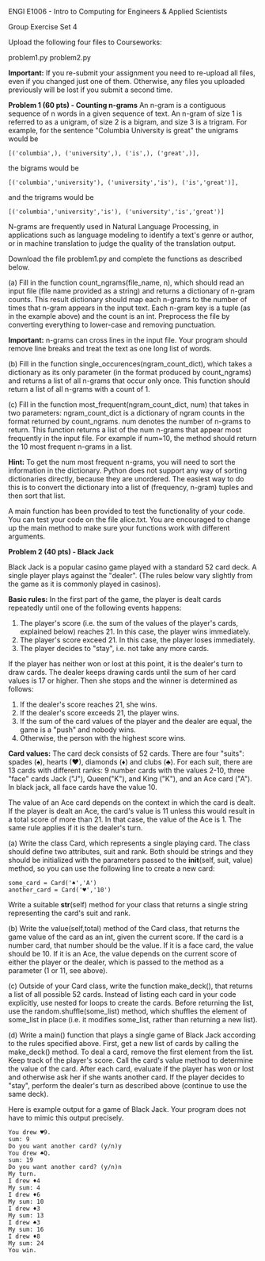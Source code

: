 ENGI E1006 - Intro to Computing for Engineers & Applied Scientists

Group Exercise Set 4

Upload the following four files to Courseworks:

problem1.py
problem2.py

**Important:** If you re-submit your assignment you need to re-upload all files, even if you changed just one of them. Otherwise, any files you uploaded previously will be lost if you submit a second time. 

**Problem 1 (60 pts) - Counting n-grams**
An n-gram is a contiguous sequence of n words in a given sequence of text. An n-gram of size 1 is referred to as a unigram, of size 2 is a bigram, and size 3 is a trigram. For example, for the sentence "Columbia University is great" the unigrams would be

    [('columbia',), ('university',), ('is',), ('great',)], 

the bigrams would be 

    [('columbia','university'), ('university','is'), ('is','great')], 

and the trigrams would be 

    [('columbia','university','is'), ('university','is','great')]

N-grams are frequently used in Natural Language Processing, in applications such as language modeling to identify a text's genre or author, or in machine translation to judge the quality of the translation output. 

Download the file problem1.py and complete the functions as described below. 

(a) Fill in the function count_ngrams(file_name, n), which should read an input file (file name provided as a string) and returns a dictionary of n-gram counts. This result dictionary should map each n-grams to the number of times that n-gram appears in the input text. Each n-gram key is a tuple (as in the example above) and the count is an int. Preprocess the file by converting everything to lower-case and removing punctuation. 

**Important:** n-grams can cross lines in the input file. Your program should remove line breaks and treat the text as one long list of words. 

(b) Fill in the function single_occurences(ngram_count_dict), which takes a dictionary as its only parameter (in the format produced by count_ngrams) and returns a list of all n-grams that occur only once.  This function should return a list of all n-grams with a count of 1. 

(c) Fill in the function most_frequent(ngram_count_dict, num) that takes in two parameters:
ngram_count_dict is a dictionary of ngram counts in the format returned by count_ngrams. num denotes the number of n-grams to return. This function returns a list of the num n-grams that appear most frequently in the input file.  For example if num=10, the method should return the 10 most frequent n-grams in a list. 

**Hint:** To get the num most frequent n-grams,  you will need to sort the information in the dictionary. Python does not support any way of sorting dictionaries directly, because they are unordered. The easiest way to do this is to convert the dictionary into a list of (frequency, n-gram) tuples and then sort that list.

A main function has been provided to test the functionality of your code. You can test your code on the file alice.txt. You are encouraged to change up the main method to make sure your functions work with different arguments. 

**Problem 2 (40 pts) - Black Jack**

Black Jack is a popular casino game played with a standard 52 card deck. A single player plays against the "dealer". (The rules below vary slightly from the game as it is commonly played in casinos).

**Basic rules:** In the first part of the game, the player is dealt cards repeatedly until one of the following events happens: 

 1. The player's score (i.e. the sum of the values of the player's cards, explained below) reaches 21. In this case, the player wins immediately.
 2. The player's score exceed 21. In this case, the player loses immediately. 
 3. The player decides to "stay", i.e. not take any more cards. 

If the player has neither won or lost at this point, it is the dealer's turn to draw cards. The dealer keeps drawing cards until the sum of her card values is 17 or higher. Then she stops and the winner is determined as follows: 

 1. If the dealer's score reaches 21, she wins.
 2. If the dealer's score exceeds 21, the player wins.
 3. If the sum of the card values of the player and the dealer are equal, the game is a "push" and nobody wins. 
 4. Otherwise, the person with the highest score wins. 

**Card values:** The card deck consists of 52 cards. There are four "suits": spades (♠), hearts (♥), diamonds (♦) and clubs (♣). For each suit, there are 13 cards with different ranks: 9 number cards with the values 2-10, three "face" cards Jack ("J"), Queen("K"), and King ("K"), and an Ace card ("A"). In black jack, all face cards have the value 10. 

The value of an Ace card depends on the context in which the card is dealt. If the player is dealt an Ace, the card's value is 11 unless this would result in a total score of more than 21. In that case, the value of the Ace is 1. The same rule applies if it is the dealer's turn. 

(a) Write the class Card, which represents a single playing card. The class should define two attributes, suit and rank. Both should be strings and they should be initialized with the parameters passed to the __init__(self, suit, value) method, so you can use the following line to create a new card: 

    some_card = Card('♠','A')
    another_card = Card('♥','10')

Write a suitable __str__(self) method for your class that returns a single string representing the card's suit and rank.

(b) Write the value(self,total) method of the Card class, that returns the game value of the card as an int, given the current score. If the card is a number card, that number should be the value. If it is a face card, the value should be 10. If it is an Ace, the value depends on the current score of either the player or the dealer, which is passed to the method as a parameter (1 or 11, see above).

(c) Outside of your Card class, write the function make_deck(), that returns a list of all possible 52 cards. Instead of listing each card in your code explicitly, use nested for loops to create the cards. Before returning the list, use the random.shuffle(some_list) method, which shuffles the element of some_list in place (i.e. it modifies some_list, rather than returning a new list).

(d) Write a main() function that plays a single game of Black Jack according to the rules specified above. First, get a new list of cards by calling the make_deck() method. To deal a card, remove the first element from the list. Keep track of the player's score. Call the card's value method to determine the value of the card. After each card, evaluate if the player has won or lost and otherwise ask her if she wants another card. If the player decides to "stay", perform the dealer's turn as described above (continue to use the same deck). 

Here is example output for a game of Black Jack. Your program does not have to mimic this output precisely. 

    You drew ♥9.
    sum: 9
    Do you want another card? (y/n)y
    You drew ♠Q.
    sum: 19
    Do you want another card? (y/n)n
    My turn.
    I drew ♦4
    My sum: 4
    I drew ♦6
    My sum: 10
    I drew ♦3
    My sum: 13
    I drew ♠3
    My sum: 16
    I drew ♦8
    My sum: 24
    You win.
